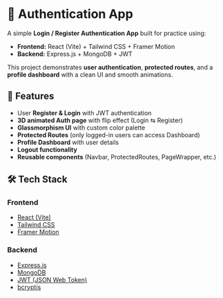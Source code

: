 # 🔐 Authentication App  

A simple **Login / Register Authentication App** built for practice using:  

- **Frontend:** React (Vite) + Tailwind CSS + Framer Motion  
- **Backend:** Express.js + MongoDB + JWT  

This project demonstrates **user authentication**, **protected routes**, and a **profile dashboard** with a clean UI and smooth animations.  


## 🚀 Features  

- User **Register & Login** with JWT authentication  
- **3D animated Auth page** with flip effect (Login ⇆ Register)  
- **Glassmorphism UI** with custom color palette  
- **Protected Routes** (only logged-in users can access Dashboard)  
- **Profile Dashboard** with user details  
- **Logout functionality**  
- **Reusable components** (Navbar, ProtectedRoutes, PageWrapper, etc.)  


## 🛠️ Tech Stack  

### Frontend  
- [React (Vite)](https://vitejs.dev/)  
- [Tailwind CSS](https://tailwindcss.com/)  
- [Framer Motion](https://www.framer.com/motion/)  

### Backend  
- [Express.js](https://expressjs.com/)  
- [MongoDB](https://www.mongodb.com/)  
- [JWT (JSON Web Token)](https://jwt.io/)  
- [bcryptjs](https://www.npmjs.com/package/bcryptjs)  
